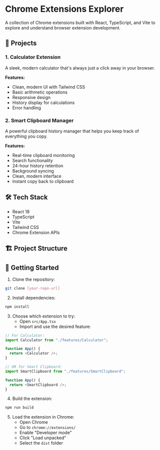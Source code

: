 # Chrome Extensions Explorer

A collection of Chrome extensions built with React, TypeScript, and Vite to explore and understand browser extension development.

## 🚀 Projects

### 1. Calculator Extension

A sleek, modern calculator that's always just a click away in your browser.

**Features:**

- Clean, modern UI with Tailwind CSS
- Basic arithmetic operations
- Responsive design
- History display for calculations
- Error handling

### 2. Smart Clipboard Manager

A powerful clipboard history manager that helps you keep track of everything you copy.

**Features:**

- Real-time clipboard monitoring
- Search functionality
- 24-hour history retention
- Background syncing
- Clean, modern interface
- Instant copy back to clipboard

## 🛠️ Tech Stack

- React 18
- TypeScript
- Vite
- Tailwind CSS
- Chrome Extension APIs

## 🏗️ Project Structure

## 🚦 Getting Started

1. Clone the repository:

```bash
git clone [your-repo-url]
```

2. Install dependencies:

```bash
npm install
```

3. Choose which extension to try:
   - Open `src/App.tsx`
   - Import and use the desired feature:

```typescript
// For Calculator:
import Calculator from "./features/Calculator";

function App() {
  return <Calculator />;
}

// OR for Smart Clipboard:
import SmartClipboard from "./features/SmartClipboard";

function App() {
  return <SmartClipboard />;
}
```

4. Build the extension:

```bash
npm run build
```

5. Load the extension in Chrome:
   - Open Chrome
   - Go to `chrome://extensions/`
   - Enable "Developer mode"
   - Click "Load unpacked"
   - Select the `dist` folder

